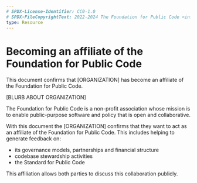 ```yaml
---
# SPDX-License-Identifier: CC0-1.0
# SPDX-FileCopyrightText: 2022-2024 The Foundation for Public Code <info@publiccode.net>
type: Resource
---
```


# Becoming an affiliate of the Foundation for Public Code

This document confirms that [ORGANIZATION] has become an affiliate of the Foundation for Public Code.

[BLURB ABOUT ORGANIZATION]

The Foundation for Public Code is a non-profit association whose mission is to enable public-purpose software and policy that is open and collaborative.

With this document the [ORGANIZATION] confirms that they want to act as an affiliate of the Foundation for Public Code.
This includes helping to generate feedback on:

- its governance models, partnerships and financial structure
- codebase stewardship activities
- the Standard for Public Code

This affiliation allows both parties to discuss this collaboration publicly.
